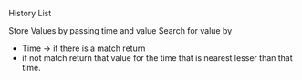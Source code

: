 History List

Store Values by passing time and value
Search for value by
* Time -> if there is a match return
* if not match return that value for the time that is nearest lesser than that time.
